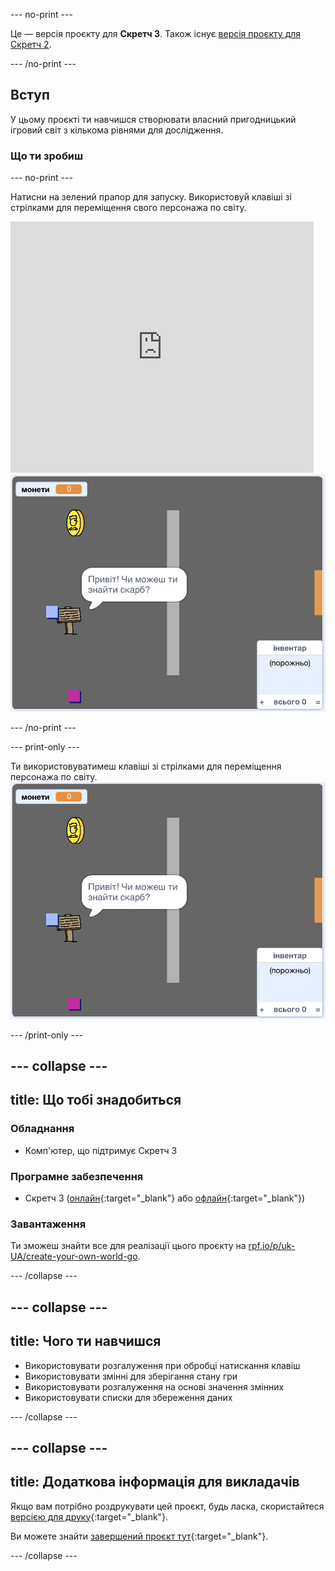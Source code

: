 --- no-print ---

Це — версія проєкту для **Скретч 3**. Також існує [версія проєкту для Скретч 2](https://projects.raspberrypi.org/uk-UA/projects/create-your-own-world-scratch2).

--- /no-print ---

## Вступ

У цьому проєкті ти навчишся створювати власний пригодницький ігровий світ з кількома рівнями для дослідження.

### Що ти зробиш

--- no-print ---

Натисни на зелений прапор для запуску. Використовуй клавіші зі стрілками для переміщення свого персонажа по світу.

<div class="scratch-preview">
  <iframe allowtransparency="true" width="485" height="402" src="https://scratch.mit.edu/projects/embed/258757783/?autostart=false" frameborder="0" scrolling="no"></iframe>
  <img src="images/showcase.png">
</div>

--- /no-print ---

--- print-only ---

Ти використовуватимеш клавіші зі стрілками для переміщення персонажа по світу. ![Демонстрація](images/showcase.png)

--- /print-only ---

--- collapse ---
---
title: Що тобі знадобиться
---

### Обладнання

- Комп'ютер, що підтримує Скретч 3

### Програмне забезпечення

- Скретч 3 ([онлайн](https://rpf.io/scratchon){:target="_blank"} або [офлайн](https://rpf.io/scratchoff){:target="_blank"})

### Завантаження

Ти зможеш знайти все для реалізації цього проєкту на [rpf.io/p/uk-UA/create-your-own-world-go](https://rpf.io/p/uk-UA/create-your-own-world-go).

--- /collapse ---

--- collapse ---
---
title: Чого ти навчишся
---

- Використовувати розгалуження при обробці натискання клавіш
- Використовувати змінні для зберігання стану гри
- Використовувати розгалуження на основі значення змінних
- Використовувати списки для збереження даних

--- /collapse ---

--- collapse ---
---
title: Додаткова інформація для викладачів
---

Якщо вам потрібно роздрукувати цей проєкт, будь ласка, скористайтеся [версією для друку](https://projects.raspberrypi.org/uk-UA/projects/create-your-own-world/print){:target="_blank"}.

Ви можете знайти [завершений проєкт тут](https://rpf.io/p/uk-UA/create-your-own-world-get){:target="_blank"}.

--- /collapse ---